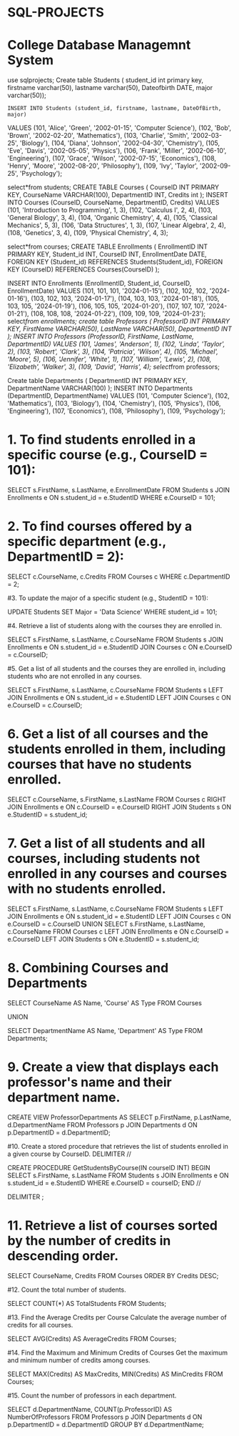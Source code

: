 # SQL-PROJECTS
# College Database Managemnt System

use sqlprojects;
Create table Students (
    student_id int primary key,
    firstname varchar(50),
    lastname varchar(50),
    Dateofbirth DATE,
    major varchar(50));
    
    INSERT INTO Students (student_id, firstname, lastname, DateOfBirth, major)
VALUES 
(101, 'Alice', 'Green', '2002-01-15', 'Computer Science'),
(102, 'Bob', 'Brown', '2002-02-20', 'Mathematics'),
(103, 'Charlie', 'Smith', '2002-03-25', 'Biology'),
(104, 'Diana', 'Johnson', '2002-04-30', 'Chemistry'),
(105, 'Eve', 'Davis', '2002-05-05', 'Physics'),
(106, 'Frank', 'Miller', '2002-06-10', 'Engineering'),
(107, 'Grace', 'Wilson', '2002-07-15', 'Economics'),
(108, 'Henry', 'Moore', '2002-08-20', 'Philosophy'),
(109, 'Ivy', 'Taylor', '2002-09-25', 'Psychology');

select*from students;
CREATE TABLE Courses (
    CourseID INT PRIMARY KEY,
    CourseName VARCHAR(100),
    DepartmentID INT,
    Credits int
);
INSERT INTO Courses (CourseID, CourseName, DepartmentID, Credits)
VALUES 
(101, 'Introduction to Programming', 1, 3),
(102, 'Calculus I', 2, 4),
(103, 'General Biology', 3, 4),
(104, 'Organic Chemistry', 4, 4),
(105, 'Classical Mechanics', 5, 3),
(106, 'Data Structures', 1, 3),
(107, 'Linear Algebra', 2, 4),
(108, 'Genetics', 3, 4),
(109, 'Physical Chemistry', 4, 3);

select*from courses;
CREATE TABLE Enrollments (
    EnrollmentID INT PRIMARY KEY,
    Student_id INT,
    CourseID INT,
    EnrollmentDate DATE,
    FOREIGN KEY (Student_id) REFERENCES Students(Student_id),
    FOREIGN KEY (CourseID) REFERENCES Courses(CourseID)
);

INSERT INTO Enrollments (EnrollmentID, Student_id, CourseID, EnrollmentDate)
VALUES 
(101, 101, 101, '2024-01-15'),
(102, 102, 102, '2024-01-16'),
(103, 102, 103, '2024-01-17'),
(104, 103, 103, '2024-01-18'),
(105, 103, 105, '2024-01-19'),
(106, 105, 105, '2024-01-20'),
(107, 107, 107, '2024-01-21'),
(108, 108, 108, '2024-01-22'),
(109, 109, 109, '2024-01-23');
select*from enrollments;
create table Professors (
    ProfessorID INT PRIMARY KEY,
    FirstName VARCHAR(50),
    LastName VARCHAR(50),
    DepartmentID INT
);
INSERT INTO Professors (ProfessorID, FirstName, LastName, DepartmentID)
VALUES 
(101, 'James', 'Anderson', 1),
(102, 'Linda', 'Taylor', 2),
(103, 'Robert', 'Clark', 3),
(104, 'Patricia', 'Wilson', 4),
(105, 'Michael', 'Moore', 5),
(106, 'Jennifer', 'White', 1),
(107, 'William', 'Lewis', 2),
(108, 'Elizabeth', 'Walker', 3),
(109, 'David', 'Harris', 4);
select*from professors;

Create table  Departments (
    DepartmentID INT PRIMARY KEY,
    DepartmentName VARCHAR(100)
);
INSERT INTO Departments (DepartmentID, DepartmentName)
VALUES 
(101, 'Computer Science'),
(102, 'Mathematics'),
(103, 'Biology'),
(104, 'Chemistry'),
(105, 'Physics'),
(106, 'Engineering'),
(107, 'Economics'),
(108, 'Philosophy'),
(109, 'Psychology');

# 1. To find students enrolled in a specific course (e.g., CourseID = 101):

SELECT s.FirstName, s.LastName, e.EnrollmentDate
FROM Students s
JOIN Enrollments e ON s.student_id = e.StudentID
WHERE e.CourseID = 101;

# 2. To find courses offered by a specific department (e.g., DepartmentID = 2):

SELECT c.CourseName, c.Credits
FROM Courses c
WHERE c.DepartmentID = 2;




#3. To update the major of a specific student (e.g., StudentID = 101):

UPDATE Students
SET Major = 'Data Science'
WHERE student_id = 101;

#4. Retrieve a list of students along with the courses they are enrolled in.

SELECT s.FirstName, s.LastName, c.CourseName
FROM Students s
JOIN Enrollments e ON s.student_id = e.StudentID
JOIN Courses c ON e.CourseID = c.CourseID;

#5. Get a list of all students and the courses they are enrolled in, including students who are not enrolled in any courses.

SELECT s.FirstName, s.LastName, c.CourseName
FROM Students s
LEFT JOIN Enrollments e ON s.student_id = e.StudentID
LEFT JOIN Courses c ON e.CourseID = c.CourseID;

# 6. Get a list of all courses and the students enrolled in them, including courses that have no students enrolled.

SELECT c.CourseName, s.FirstName, s.LastName
FROM Courses c
RIGHT JOIN Enrollments e ON c.CourseID = e.CourseID
RIGHT JOIN Students s ON e.StudentID = s.student_id;

# 7. Get a list of all students and all courses, including students not enrolled in any courses and courses with no students enrolled.

SELECT s.FirstName, s.LastName, c.CourseName
FROM Students s
LEFT JOIN Enrollments e ON s.student_id = e.StudentID
LEFT JOIN Courses c ON e.CourseID = c.CourseID
UNION
SELECT s.FirstName, s.LastName, c.CourseName
FROM Courses c
LEFT JOIN Enrollments e ON c.CourseID = e.CourseID
LEFT JOIN Students s ON e.StudentID = s.student_id;

# 8. Combining Courses and Departments
SELECT CourseName AS Name, 'Course' AS Type
FROM Courses

UNION

SELECT DepartmentName AS Name, 'Department' AS Type
FROM Departments;

# 9. Create a view that displays each professor's name and their department name.

CREATE VIEW ProfessorDepartments AS
SELECT p.FirstName, p.LastName, d.DepartmentName
FROM Professors p
JOIN Departments d ON p.DepartmentID = d.DepartmentID;

#10. Create a stored procedure that retrieves the list of students enrolled in a given course by CourseID.
DELIMITER //

CREATE PROCEDURE GetStudentsByCourse(IN courseID INT)
BEGIN
    SELECT s.FirstName, s.LastName
    FROM Students s
    JOIN Enrollments e ON s.student_id = e.StudentID
    WHERE e.CourseID = courseID;
END //

DELIMITER ;

# 11. Retrieve a list of courses sorted by the number of credits in descending order.

SELECT CourseName, Credits
FROM Courses
ORDER BY Credits DESC;

#12. Count the total number of students.

SELECT COUNT(*) AS TotalStudents
FROM Students;

 #13. Find the Average Credits per Course
Calculate the average number of credits for all courses.

SELECT AVG(Credits) AS AverageCredits
FROM Courses;

#14. Find the Maximum and Minimum Credits of Courses
Get the maximum and minimum number of credits among courses.

SELECT MAX(Credits) AS MaxCredits, MIN(Credits) AS MinCredits
FROM Courses;

#15. Count the number of professors in each department.

SELECT d.DepartmentName, COUNT(p.ProfessorID) AS NumberOfProfessors
FROM Professors p
JOIN Departments d ON p.DepartmentID = d.DepartmentID
GROUP BY d.DepartmentName;
